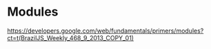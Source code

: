 # Modules

https://developers.google.com/web/fundamentals/primers/modules?ct=t(BrazilJS_Weekly_468_9_2013_COPY_01)

<!--
## Node @std/esm
---
[ES Modules in Node Today!](https://blogs.windows.com/msedgedev/2017/08/10/es-modules-node-today/#3OStq1rD4uTKgPiL.97)
[Suportando Módules EcmaScript ESM no Node a partir de Hoje](http://walde.co/2017/08/21/suportando-modulos-ecmascript-esm-no-node-js-partir-de-hoje/)
[Native ESM Node](http://2ality.com/2017/09/native-esm-node.html)
[standard-things/esm](https://github.com/standard-things/esm)

[node-std-esm/sum.js](node-std-esm/sum.js)
```js
export function sum(a, b) {
  return a + b;
}
```

[node-std-esm/main.mjs](node-std-esm/main.mjs)
```js
import { sum } from './sum'

console.log(sum(1, 2))
```

```
$ npm i --save @std/esm
$ node -r @std/esm main.mjs
```

[node-std-esm/main.js](node-std-esm/main.js)
```js
require("@std/esm")
module.exports = require("./main.mjs").default
```

```
$ node main.js
```

## Node Modules
---
[Node Modules](https://nodejs.org/api/modules.html)

[node-modules/simple/lib.mjs](node-modules/simple/lib.mjs)
```js
module.exports = function sum(a, b) {
  return a + b
}
```

[node-modules/simple/main.mjs](node-modules/simple/main.mjs)
```js
const sum = require('./lib.mjs')

console.log(sum(1, 2))
```

```
$ node --experimental-modules main.mjs
```

## Node ES Modules
---
[ECMAScript Modules](https://nodejs.org/api/esm.html)
MDN: [export](https://developer.mozilla.org/en-US/docs/Web/JavaScript/Reference/Statements/export), [import](https://developer.mozilla.org/en-US/docs/Web/JavaScript/Reference/Statements/import)
[Exploring JS - Modules](http://exploringjs.com/es6/ch_modules.html)
[MDN - ES6 In Depth: Modules](https://hacks.mozilla.org/2015/08/es6-in-depth-modules/)
[ECMAScript 6 modules: the final syntax](http://2ality.com/2014/09/es6-modules-final.html)
[ES6 Modules in Depth](https://ponyfoo.com/articles/es6-modules-in-depth)
[Using ES modules natively in Node.js](http://2ality.com/2017/09/native-esm-node.html)

[node-std-esm/sum.mjs](node-std-esm/sum.mjs)
```js
export function sum(a, b) {
  return a + b;
}
```

[node-std-esm/main.mjs](node-std-esm/main.mjs)
```js
import { sum } from './sum.mjs'

console.log(sum(1, 2))
```

```
$ node --experimental-modules main.mjs
``` 

[node-esm/multiple/lib.mjs](node-esm/multiple/lib.mjs)
```js
export function sum(x, y) {
  return x + y
}

export function minus(x, y) {
  return x - y
}
```

[node-esm/multiple/main.mjs](node-esm/multiple/main.mjs)
```js
import {sum, minus} from './lib.mjs'
console.log(sum(10, 5))
console.log(minus(10, 5))
```

```
$ node --experimental-modules main.js
```

[node-esm/multiple-as/main.mjs](node-esm/multiple-as/main.mjs)
```js
import * as lib from './lib.mjs'
console.log(lib.sum(10, 5))
console.log(lib.minus(10, 5))
```

```
$ node --experimental-modules main.js
```

## ES Modules (HTML)


## webpack
npm | yarn
uglify
babel
npm scripts
## parcel

https://babeljs.io/docs/setup/#installation
https://babeljs.io/repl/
https://github.com/mishoo/UglifyJS2
https://date-fns.org/v2.0.0-alpha.2/docs/Getting-Started
http://cdn.date-fns.org/v2.0.0-alpha0/date_fns.js
https://parceljs.org/getting_started.html
https://webpack.js.org/
https://hackernoon.com/import-export-default-require-commandjs-javascript-nodejs-es6-vs-cheatsheet-different-tutorial-example-5a321738b50f
https://medium.com/the-node-js-collection/an-update-on-es6-modules-in-node-js-42c958b890c
https://medium.com/dailyjs/es6-modules-node-js-and-the-michael-jackson-solution-828dc244b8b
https://ifpb.github.io/ls/docs/OUTLINE.html#-30---comentários-sobre-o-simulado-31012018

npx babel js/lib.mjs  --presets env

npm scripts
https://scotch.io/tutorials/using-npm-as-a-build-tool
https://css-tricks.com/why-npm-scripts/
http://ccoenraets.github.io/es6-tutorial/setup-webpack/
https://babeljs.io/docs/plugins/preset-es2015/#top
https://babeljs.io/docs/plugins/preset-env/#examples
https://babeljs.io/docs/setup/#installation
https://webpack.js.org/loaders/babel-loader/#usage
https://babeljs.io/docs/plugins/preset-es2015/#via-cli
https://webpack.js.org/plugins/uglifyjs-webpack-plugin/
---

TODO
module loader
https://github.com/whatwg/loader
https://developer.mozilla.org/en-US/docs/Mozilla/JavaScript_code_modules
https://developer.mozilla.org/en-US/docs/Mozilla/JavaScript_code_modules/Using
http://eloquentjavascript.net/10_modules.html
http://exploringjs.com/es6/ch_modules.html
https://addyosmani.com/resources/essentialjsdesignpatterns/book/#modulepatternjavascript
https://appendto.com/2016/06/the-short-history-of-javascript-module-loaders/
https://www.sitepoint.com/understanding-es6-modules/
https://www.sitepoint.com/understanding-module-exports-exports-node-js/
http://www.zsoltnagy.eu/using-es6-modules-with-webpack/
https://github.com/shama/es6-loader
https://medium.freecodecamp.com/javascript-modules-a-beginner-s-guide-783f7d7a5fcc#.hyjm8bskp
https://braziljs.org/blog/modulos-no-javascript-moderno/
http://tableless.com.br/modularizacao-em-javascript/
https://darrenderidder.github.io/talks/ModulePatterns/ (CJS)

// IIFE
// AMD
// bar.js
define(function () {
    return 'bar';
});

// app.js
require(['bar'], function(bar) {
    console.log(bar); // bar
});

// CommonJs

// ES6: export, import

// Babeljs
// es2015-modules-amd
// es2015-modules-commonjs
// es2015-modules-systemjs
// es2015-modules-umd

// Webpack
// https://webpack.github.io/
// https://github.com/babel/babel-loader

// Browserify
-->
